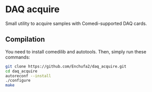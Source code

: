# DAQ acquire

Small utility to acquire samples with Comedi-supported DAQ cards.

## Compilation

You need to install comedilib and autotools. Then, simply run these commands:

```bash
git clone https://github.com/Enchufa2/daq_acquire.git
cd daq_acquire
autoreconf --install
./configure
make
```
